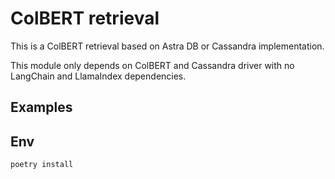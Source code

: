 # ColBERT retrieval 

This is a ColBERT retrieval based on Astra DB or Cassandra implementation.

This module only depends on ColBERT and Cassandra driver with no LangChain and LlamaIndex dependencies.

## Examples


## Env
```bash
poetry install
```

